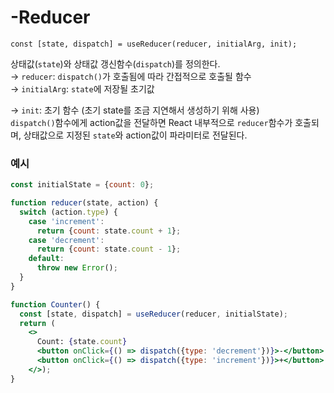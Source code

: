 # -Reducer

`const [state, dispatch] = useReducer(reducer, initialArg, init);`  

상태값(`state`)와 상태값 갱신함수(`dispatch`)를 정의한다.  
→ `reducer`: `dispatch()`가 호출됨에 따라 간접적으로 호출될 함수  
→ `initialArg`: `state`에 저장될 초기값  

→ `init`: 초기 함수 (초기 state를 조금 지연해서 생성하기 위해 사용)  
`dispatch()`함수에게 action값을 전달하면
 React 내부적으로 `reducer`함수가 호출되며, 
상태값으로 지정된 `state`와 action값이 파라미터로 전달된다.

### 예시

```jsx
const initialState = {count: 0};

function reducer(state, action) {
  switch (action.type) {
    case 'increment':
      return {count: state.count + 1};
    case 'decrement':
      return {count: state.count - 1};
    default:
      throw new Error();
  }
}

function Counter() {
  const [state, dispatch] = useReducer(reducer, initialState);
  return (
    <>
      Count: {state.count}
      <button onClick={() => dispatch({type: 'decrement'})}>-</button>
      <button onClick={() => dispatch({type: 'increment'})}>+</button>
    </>);
}
```